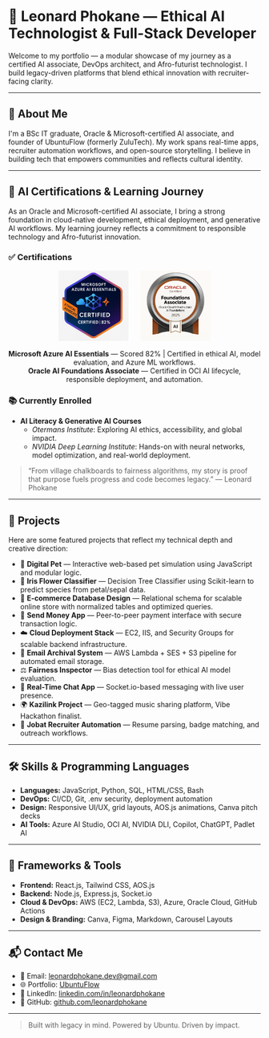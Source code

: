 # 🚀 Leonard Phokane — Ethical AI Technologist & Full-Stack Developer

Welcome to my portfolio — a modular showcase of my journey as a certified AI associate, DevOps architect, and Afro-futurist technologist. I build legacy-driven platforms that blend ethical innovation with recruiter-facing clarity.

---

## 👤 About Me

I'm a BSc IT graduate, Oracle & Microsoft-certified AI associate, and founder of UbuntuFlow (formerly ZuluTech). My work spans real-time apps, recruiter automation workflows, and open-source storytelling. I believe in building tech that empowers communities and reflects cultural identity.

---

## 🧠 AI Certifications & Learning Journey

As an Oracle and Microsoft-certified AI associate, I bring a strong foundation in cloud-native development, ethical deployment, and generative AI workflows. My learning journey reflects a commitment to responsible technology and Afro-futurist innovation.

### ✅ Certifications
<div align="center">
  <img src="images/azure-ai-foundations.png" alt="Azure AI Badge" width="140" style="margin-right: 20px;" />
  <img src="images/oracle-ai-essentials.jpeg" alt="Oracle AI Badge" width="140" />
</div>

<p align="center">
  <strong>Microsoft Azure AI Essentials</strong> — Scored 82% | Certified in ethical AI, model evaluation, and Azure ML workflows.  
  <br>
  <strong>Oracle AI Foundations Associate</strong> — Certified in OCI AI lifecycle, responsible deployment, and automation.
</p>


### 📚 Currently Enrolled

- **AI Literacy & Generative AI Courses**  
  - *Otermans Institute*: Exploring AI ethics, accessibility, and global impact.  
  - *NVIDIA Deep Learning Institute*: Hands-on with neural networks, model optimization, and real-world deployment.

> “From village chalkboards to fairness algorithms, my story is proof that purpose fuels progress and code becomes legacy.” — Leonard Phokane

---

## 💼 Projects

Here are some featured projects that reflect my technical depth and creative direction:

- 🐾 **Digital Pet** — Interactive web-based pet simulation using JavaScript and modular logic.
- 🌸 **Iris Flower Classifier** — Decision Tree Classifier using Scikit-learn to predict species from petal/sepal data.
- 🛒 **E-commerce Database Design** — Relational schema for scalable online store with normalized tables and optimized queries.
- 💸 **Send Money App** — Peer-to-peer payment interface with secure transaction logic.
- ☁️ **Cloud Deployment Stack** — EC2, IIS, and Security Groups for scalable backend infrastructure.
- 📧 **Email Archival System** — AWS Lambda + SES + S3 pipeline for automated email storage.
- ⚖️ **Fairness Inspector** — Bias detection tool for ethical AI model evaluation.
- 💬 **Real-Time Chat App** — Socket.io-based messaging with live user presence.
- 🌍 **Kazilink Project** — Geo-tagged music sharing platform, Vibe Hackathon finalist.
- 🤖 **Jobat Recruiter Automation** — Resume parsing, badge matching, and outreach workflows.

---

## 🛠️ Skills & Programming Languages

- **Languages:** JavaScript, Python, SQL, HTML/CSS, Bash
- **DevOps:** CI/CD, Git, .env security, deployment automation
- **Design:** Responsive UI/UX, grid layouts, AOS.js animations, Canva pitch decks
- **AI Tools:** Azure AI Studio, OCI AI, NVIDIA DLI, Copilot, ChatGPT, Padlet AI

---

## 🧰 Frameworks & Tools

- **Frontend:** React.js, Tailwind CSS, AOS.js
- **Backend:** Node.js, Express.js, Socket.io
- **Cloud & DevOps:** AWS (EC2, Lambda, S3), Azure, Oracle Cloud, GitHub Actions
- **Design & Branding:** Canva, Figma, Markdown, Carousel Layouts

---

## 📬 Contact Me

- 📧 Email: [leonardphokane.dev@gmail.com](mailto:leonardphokane.dev@gmail.com)  
- 🌐 Portfolio: [UbuntuFlow](https://leonardphokane.github.io/leonardphokane-portfolio/)  
- 💼 LinkedIn: [linkedin.com/in/leonardphokane](https://linkedin.com/in/leonardphokane)  
- 🐙 GitHub: [github.com/leonardphokane](https://github.com/leonardphokane)

---

> Built with legacy in mind. Powered by Ubuntu. Driven by impact.
